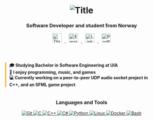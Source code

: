 <h1 align="center">
    <img src="header.svg" alt="Title">
</h1>

<h3 align="center">Software Developer and student from Norway</h3>

<p align="center">
    <!-- Discord -->
    <a href="https://discord.com/users/532973438319591424" target="_blank" rel="noreferrer">
        <img src="https://img.shields.io/badge/Discord-%23FDB22F.svg?&logo=discord&logoColor=white" 
             alt="Discord" height="30" style="margin: 0 10px;"/>
    </a>
    <!-- Email -->
    <a href="mailto:Peter@70x7.net" target="_blank" rel="noreferrer">
        <img src="https://img.shields.io/badge/Email-%23FDB22F.svg?&logo=gmail&logoColor=white" 
             alt="Email" height="30" style="margin: 0 10px;"/>
    </a>
<!-- LinkedIn -->
<a href="https://www.linkedin.com/in/peter-vatnar-andersson-355b58289/" target="_blank" rel="noreferrer">
    <img src="https://custom-icon-badges.demolab.com/badge/LinkedIn-%23FDB22F?logo=linkedin-white&logoColor=fff" 
         alt="LinkedIn" height="30" style="margin: 0 10px;">
</a>
<a href="https://vatnar.dev" target="_blank" rel="noreferrer">
    <img src="https://img.shields.io/badge/Portfolio-%23FDB22F?logo=htmx&logoColor=fff" alt="Portfolio" height="30" style="margin: 0 10px;">
</a>
</p>

<br><br>
        
<div align="center">
  <div align="left" style="display: inline-block; border-left: 4px solid #FDB22F; padding-left: 10px;">
    <b>🎓 Studying Bachelor in Software Engineering at UIA</b><br>
    <b>🎵 I enjoy programming, music, and games</b><br>
    <b>💻 Currently working on a peer-to-peer UDP audio socket project in C++, and an SFML game project</b>
  </div>
</div>


<br>



    
### <p align="center"> <b> Languages and Tools </b> </p>

<p align="center">
    <a href="https://git-scm.com/" target="_blank">
        <img src="https://img.shields.io/badge/Git-%23FDB22F?&logo=git&logoColor=white" alt="Git"/>
    </a>
    <a href="https://devdocs.io/c/" target="_blank">
        <img src="https://img.shields.io/badge/C-%23FDB22F?&logo=c&logoColor=white" alt="C"/>
    </a>
    <a href="https://devdocs.io/cpp/" target="_blank">
        <img src="https://img.shields.io/badge/C++-%23FDB22F?&logo=c%2B%2B&logoColor=white" alt="C++"/>
    </a>
    <a href="https://learn.microsoft.com/en-us/dotnet/csharp/tour-of-csharp/" target="_blank">
        <img src="https://custom-icon-badges.demolab.com/badge/C%23-%23FDB22F?logo=cshrp&logoColor=white" alt="C#"/>
    </a>
    <a href="https://www.python.org" target="_blank">
        <img src="https://img.shields.io/badge/Python-%23FDB22F?&logo=python&logoColor=white" alt="Python"/>
    </a>
    <a href="https://www.linux.org/" target="_blank">
        <img src="https://img.shields.io/badge/Linux-%23FDB22F?&logo=linux&logoColor=white" alt="Linux"/>
    </a>
    <a href="https://www.docker.com/" target="_blank">
        <img src="https://img.shields.io/badge/Docker-%23FDB22F?&logo=docker&logoColor=white" alt="Docker"/>
    </a>
    <a href="https://www.gnu.org/software/bash/" target="_blank">
        <img src="https://img.shields.io/badge/Bash-%23FDB22F?&logo=gnu-bash&logoColor=white" alt="Bash"/>
    </a>
</p>

